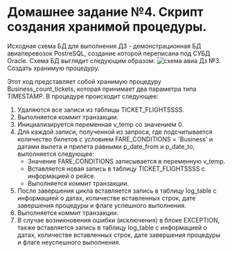 # Домашнее задание №4. Скрипт создания хранимой процедуры.
Исходная схема БД для выполнения ДЗ - демонстрационная БД авиаперевозок PostreSQL, создание которой переписана под СУБД Oracle. Схема БД выглядит следующим образом:
![схема авиа](https://github.com/itisDima/database_administration_course/assets/140591592/7d04427b-9d0d-46a0-a0be-197709a44fa6)
Дз №3. Создать хранимую процедуру. 

Этот код представляет собой хранимую процедуру Business_count_tickets, которая принимает два параметра типа TIMESTAMP. В процедуре происходит следующее:

1. Удаляются все записи из таблицы TICKET_FLIGHTSSSS.
2. Выполняется коммит транзакции.
3. Инициализируется переменная v_temp со значением 0.
4. Для каждой записи, полученной из запроса, где подсчитывается количество билетов с условием FARE_CONDITIONS = 'Business' и датами вылета и прилета равными p_date_from и p_date_to, выполняется следующее:
    - Значение FARE_CONDITIONS записывается в переменную v_temp.
    - Вставляется новая запись в таблицу TICKET_FLIGHTSSSS с информацией о рейсе.
    - Выполняется коммит транзакции.
5. После завершения цикла вставляется запись в таблицу log_table с информацией о датах, количестве вставленных строк, дате завершения процедуры и флаге успешного выполнения.
6. Выполняется коммит транзакции.
7. В случае возникновения ошибки (исключения) в блоке EXCEPTION, также вставляется запись в таблицу log_table с информацией о датах, количестве вставленных строк, дате завершения процедуры и флаге неуспешного выполнения.